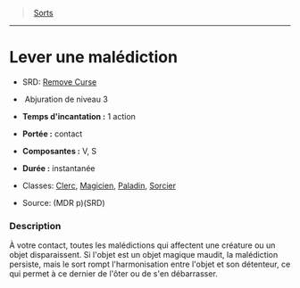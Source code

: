﻿---
!SpellHD
Level: 3
Type: Abjuration
CastingTime: 1 action
Range: contact
Components: V, S
Duration: instantanée
Classes: '[Clerc](hd_cleric.md), [Magicien](hd_wizard.md), [Paladin](hd_paladin.md), [Sorcier](hd_warlock.md)'
Id: spells_hd.md#lever-une-malédiction
ParentLink: spells_hd.md#sorts
Name: Lever une malédiction
ParentName: Sorts
NameLevel: 1
AltName: '[Remove Curse](srd_spells_remove_curse.md)'
Source: (MDR p)(SRD)
---
> [Sorts](hd_spells.md)

---

# Lever une malédiction

- SRD: [Remove Curse](srd_spells_remove_curse.md)

-  Abjuration de niveau 3

- **Temps d'incantation :** 1 action

- **Portée :** contact

- **Composantes :** V, S

- **Durée :** instantanée

- Classes: [Clerc](hd_cleric.md), [Magicien](hd_wizard.md), [Paladin](hd_paladin.md), [Sorcier](hd_warlock.md)

- Source: (MDR p)(SRD)

### Description

À votre contact, toutes les malédictions qui affectent une créature ou un objet disparaissent. Si l'objet est un objet magique maudit, la malédiction persiste, mais le sort rompt l'harmonisation entre l'objet et son détenteur, ce qui permet à ce dernier de l'ôter ou de s'en débarrasser.

